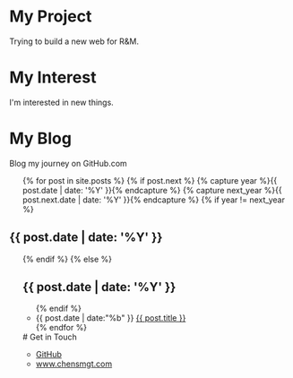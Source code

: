 # My Project
Trying to build a new web for R&M.
# My Interest
I'm interested in new things.
# My Blog
Blog my journey on GitHub.com
<ul>
{% for post in site.posts %}
    {% if post.next %}
        {% capture year %}{{ post.date | date: '%Y' }}{% endcapture %}
        {% capture next_year %}{{ post.next.date | date: '%Y' }}{% endcapture %}
        {% if year != next_year %}
            </ul>
            <h2>{{ post.date | date: '%Y' }}</h2>
            <ul>
        {% endif %}
    {% else %}
        <h2>{{ post.date | date: '%Y' }}</h2>
        <ul>
    {% endif %}
    <li>
        <span>{{ post.date | date:"%b" }}</span>
        <a href="{{ post.url }}">{{ post.title }}</a>
    </li>
{% endfor %}
</ul>
# Get in Touch
<ul>
<li><a href="https://github.com/{{ site.github_chensmgt }}">GitHub</a></li>
<li><a href="https://chensmgt.com/{{ site.coffecup_www.chensmgt.com }}">www.chensmgt.com</a></li>  
</ul>
